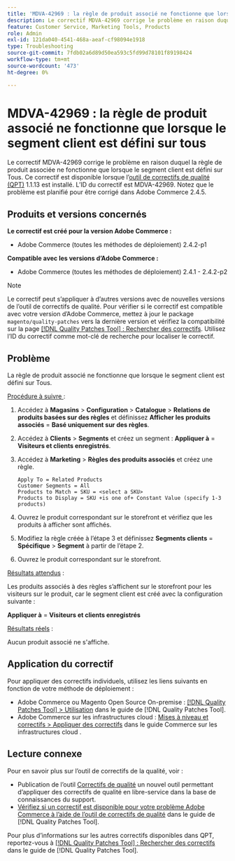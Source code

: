 ```yaml
---
title: 'MDVA-42969 : la règle de produit associé ne fonctionne que lorsque le segment client est défini sur tous'
description: Le correctif MDVA-42969 corrige le problème en raison duquel la règle de produit associée ne fonctionne que lorsque le segment client est défini sur Tous. Ce correctif est disponible lorsque l’outil [Outil de correctifs de la qualité (QPT)](https://experienceleague.adobe.com/fr/docs/commerce-operations/tools/quality-patches-tool/quality-patches-tool-to-self-serve-quality-patches) 1.1.13 est installé. L’ID du correctif est MDVA-42969. Notez que le problème est planifié pour être corrigé dans Adobe Commerce 2.4.5.
feature: Customer Service, Marketing Tools, Products
role: Admin
exl-id: 121da040-4541-468a-aeaf-cf98094e1918
type: Troubleshooting
source-git-commit: 7fdb02a6d89d50ea593c5fd99d78101f89198424
workflow-type: tm+mt
source-wordcount: '473'
ht-degree: 0%

---
```


# MDVA-42969 : la règle de produit associé ne fonctionne que lorsque le segment client est défini sur tous

Le correctif MDVA-42969 corrige le problème en raison duquel la règle de produit associée ne fonctionne que lorsque le segment client est défini sur Tous. Ce correctif est disponible lorsque l’[outil de correctifs de qualité (QPT)](https://experienceleague.adobe.com/fr/docs/commerce-operations/tools/quality-patches-tool/quality-patches-tool-to-self-serve-quality-patches) 1.1.13 est installé. L’ID du correctif est MDVA-42969. Notez que le problème est planifié pour être corrigé dans Adobe Commerce 2.4.5.

## Produits et versions concernés

**Le correctif est créé pour la version Adobe Commerce :**

* Adobe Commerce (toutes les méthodes de déploiement) 2.4.2-p1

**Compatible avec les versions d’Adobe Commerce :**

* Adobe Commerce (toutes les méthodes de déploiement) 2.4.1 - 2.4.2-p2

>[!NOTE]
>
>Le correctif peut s’appliquer à d’autres versions avec de nouvelles versions de l’outil de correctifs de qualité. Pour vérifier si le correctif est compatible avec votre version d’Adobe Commerce, mettez à jour le package `magento/quality-patches` vers la dernière version et vérifiez la compatibilité sur la page [[!DNL Quality Patches Tool] : Rechercher des correctifs](https://experienceleague.adobe.com/fr/docs/commerce-operations/tools/quality-patches-tool/quality-patches-tool-to-self-serve-quality-patches). Utilisez l’ID du correctif comme mot-clé de recherche pour localiser le correctif.

## Problème

La règle de produit associé ne fonctionne que lorsque le segment client est défini sur Tous.

<u>Procédure à suivre </u> :

1. Accédez à **Magasins** > **Configuration** > **Catalogue** > **Relations de produits basées sur des règles** et définissez **Afficher les produits associés** = **Basé uniquement sur des règles**.
1. Accédez à **Clients** > **Segments** et créez un segment : **Appliquer à** = **Visiteurs et clients enregistrés**.
1. Accédez à **Marketing** > **Règles des produits associés** et créez une règle.

   ```code block
   Apply To = Related Products
   Customer Segments = All
   Products to Match = SKU = <select a SKU>
   Products to Display = SKU +is one of+ Constant Value (specify 1-3 products)
   ```

1. Ouvrez le produit correspondant sur le storefront et vérifiez que les produits à afficher sont affichés.
1. Modifiez la règle créée à l’étape 3 et définissez **Segments clients** = **Spécifique** > **Segment** à partir de l’étape 2.
1. Ouvrez le produit correspondant sur le storefront.

<u>Résultats attendus</u> :

Les produits associés à des règles s’affichent sur le storefront pour les visiteurs sur le produit, car le segment client est créé avec la configuration suivante :

**Appliquer à** = **Visiteurs et clients enregistrés**

<u>Résultats réels</u> :

Aucun produit associé ne s&#39;affiche.

## Application du correctif

Pour appliquer des correctifs individuels, utilisez les liens suivants en fonction de votre méthode de déploiement :

* Adobe Commerce ou Magento Open Source On-premise : [[!DNL Quality Patches Tool] > Utilisation](/help/tools/quality-patches-tool/usage.md) dans le guide de [!DNL Quality Patches Tool].
* Adobe Commerce sur les infrastructures cloud : [Mises à niveau et correctifs > Appliquer des correctifs](https://experienceleague.adobe.com/docs/commerce-cloud-service/user-guide/develop/upgrade/apply-patches.html?lang=fr) dans le guide Commerce sur les infrastructures cloud .

## Lecture connexe

Pour en savoir plus sur l’outil de correctifs de la qualité, voir :

* Publication de l’outil [Correctifs de qualité](https://experienceleague.adobe.com/fr/docs/commerce-operations/tools/quality-patches-tool/quality-patches-tool-to-self-serve-quality-patches) un nouvel outil permettant d’appliquer des correctifs de qualité en libre-service dans la base de connaissances du support.
* [Vérifiez si un correctif est disponible pour votre problème Adobe Commerce à l’aide de l’outil de correctifs de qualité](/help/tools/quality-patches-tool/patches-available-in-qpt/check-patch-for-magento-issue-with-magento-quality-patches.md) dans le guide de [!DNL Quality Patches Tool].

Pour plus d’informations sur les autres correctifs disponibles dans QPT, reportez-vous à [[!DNL Quality Patches Tool] : Rechercher des correctifs](https://experienceleague.adobe.com/tools/commerce-quality-patches/index.html?lang=fr) dans le guide de [!DNL Quality Patches Tool].

